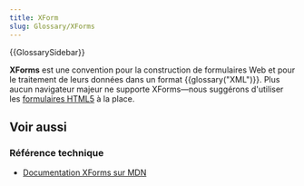 ```yaml
---
title: XForm
slug: Glossary/XForms
---
```


{{GlossarySidebar}}

**XForms** est une convention pour la construction de formulaires Web et pour le traitement de leurs données dans un format {{glossary("XML")}}. Plus aucun navigateur majeur ne supporte XForms—nous suggérons d'utiliser les [formulaires HTML5](/fr/docs/Learn_web_development/Extensions/Forms) à la place.

## Voir aussi

### Référence technique

- [Documentation XForms sur MDN](/fr/docs/XForms)
